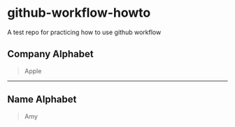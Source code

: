 # github-workflow-howto
A test repo for practicing how to use github workflow 
## Company Alphabet
> Apple

***

## Name Alphabet
> Amy
